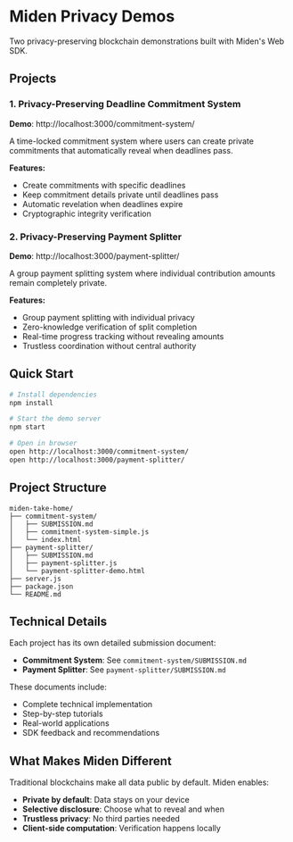 # Miden Privacy Demos

Two privacy-preserving blockchain demonstrations built with Miden's Web SDK.

## Projects

### 1. Privacy-Preserving Deadline Commitment System
**Demo**: http://localhost:3000/commitment-system/

A time-locked commitment system where users can create private commitments that automatically reveal when deadlines pass.

**Features:**
- Create commitments with specific deadlines
- Keep commitment details private until deadlines pass
- Automatic revelation when deadlines expire
- Cryptographic integrity verification

### 2. Privacy-Preserving Payment Splitter
**Demo**: http://localhost:3000/payment-splitter/

A group payment splitting system where individual contribution amounts remain completely private.

**Features:**
- Group payment splitting with individual privacy
- Zero-knowledge verification of split completion
- Real-time progress tracking without revealing amounts
- Trustless coordination without central authority

## Quick Start

```bash
# Install dependencies
npm install

# Start the demo server
npm start

# Open in browser
open http://localhost:3000/commitment-system/ 
open http://localhost:3000/payment-splitter/

```

## Project Structure

```
miden-take-home/
├── commitment-system/
│   ├── SUBMISSION.md     
│   ├── commitment-system-simple.js
│   └── index.html
├── payment-splitter/
│   ├── SUBMISSION.md          
│   ├── payment-splitter.js
│   └── payment-splitter-demo.html
├── server.js
├── package.json
└── README.md
```

## Technical Details

Each project has its own detailed submission document:
- **Commitment System**: See `commitment-system/SUBMISSION.md`
- **Payment Splitter**: See `payment-splitter/SUBMISSION.md`

These documents include:
- Complete technical implementation
- Step-by-step tutorials
- Real-world applications
- SDK feedback and recommendations

## What Makes Miden Different

Traditional blockchains make all data public by default. Miden enables:
- **Private by default**: Data stays on your device
- **Selective disclosure**: Choose what to reveal and when
- **Trustless privacy**: No third parties needed
- **Client-side computation**: Verification happens locally
